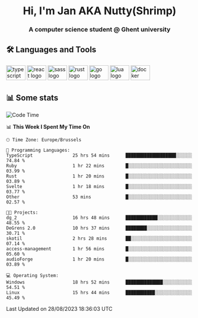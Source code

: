 <h1 align="center">Hi, I'm Jan AKA Nutty(Shrimp)</h1>
<h3 align="center">A computer science student @ Ghent university</h3>

<h2 align="left">🛠️ Languages and Tools</h2>

###

<div align="left">
  <img src="https://cdn.jsdelivr.net/gh/devicons/devicon/icons/typescript/typescript-original.svg" height="40" width="52" alt="typescript logo"  />
  <img src="https://cdn.jsdelivr.net/gh/devicons/devicon/icons/react/react-original.svg" height="40" width="52" alt="react logo"  />
  <img src="https://cdn.jsdelivr.net/gh/devicons/devicon/icons/sass/sass-original.svg" height="40" width="52" alt="sass logo"  />
  <img src="https://cdn.jsdelivr.net/gh/devicons/devicon/icons/rust/rust-plain.svg" height="40" width="52" alt="rust logo"  />
  <img src="https://cdn.jsdelivr.net/gh/devicons/devicon/icons/go/go-original.svg" height="40" width="52" alt="go logo"  />
  <img src="https://cdn.jsdelivr.net/gh/devicons/devicon/icons/lua/lua-original.svg" height="40" width="52" alt="lua logo"  />
  <img src="https://cdn.jsdelivr.net/gh/devicons/devicon/icons/docker/docker-original.svg" height="40" width="52" alt="docker logo"  />
</div>

<h2>📊 Some stats</h2>

<!--START_SECTION:waka-->
![Code Time](http://img.shields.io/badge/Code%20Time-3%2C618%20hrs%2018%20mins-blue)

📊 **This Week I Spent My Time On** 

```text
🕑︎ Time Zone: Europe/Brussels

💬 Programming Languages: 
TypeScript               25 hrs 54 mins      ███████████████████░░░░░░   74.84 % 
Ruby                     1 hr 22 mins        █░░░░░░░░░░░░░░░░░░░░░░░░   03.99 % 
Rust                     1 hr 20 mins        █░░░░░░░░░░░░░░░░░░░░░░░░   03.89 % 
Svelte                   1 hr 18 mins        █░░░░░░░░░░░░░░░░░░░░░░░░   03.77 % 
Other                    53 mins             █░░░░░░░░░░░░░░░░░░░░░░░░   02.57 % 

🐱‍💻 Projects: 
dg_2                     16 hrs 48 mins      ████████████░░░░░░░░░░░░░   48.55 % 
DeGrens 2.0              10 hrs 37 mins      ████████░░░░░░░░░░░░░░░░░   30.71 % 
skotil                   2 hrs 28 mins       ██░░░░░░░░░░░░░░░░░░░░░░░   07.14 % 
access-management        1 hr 56 mins        █░░░░░░░░░░░░░░░░░░░░░░░░   05.60 % 
audioForge               1 hr 20 mins        █░░░░░░░░░░░░░░░░░░░░░░░░   03.89 % 

💻 Operating System: 
Windows                  18 hrs 52 mins      ██████████████░░░░░░░░░░░   54.51 % 
Linux                    15 hrs 44 mins      ███████████░░░░░░░░░░░░░░   45.49 % 
```


 Last Updated on 28/08/2023 18:36:03 UTC
<!--END_SECTION:waka-->
